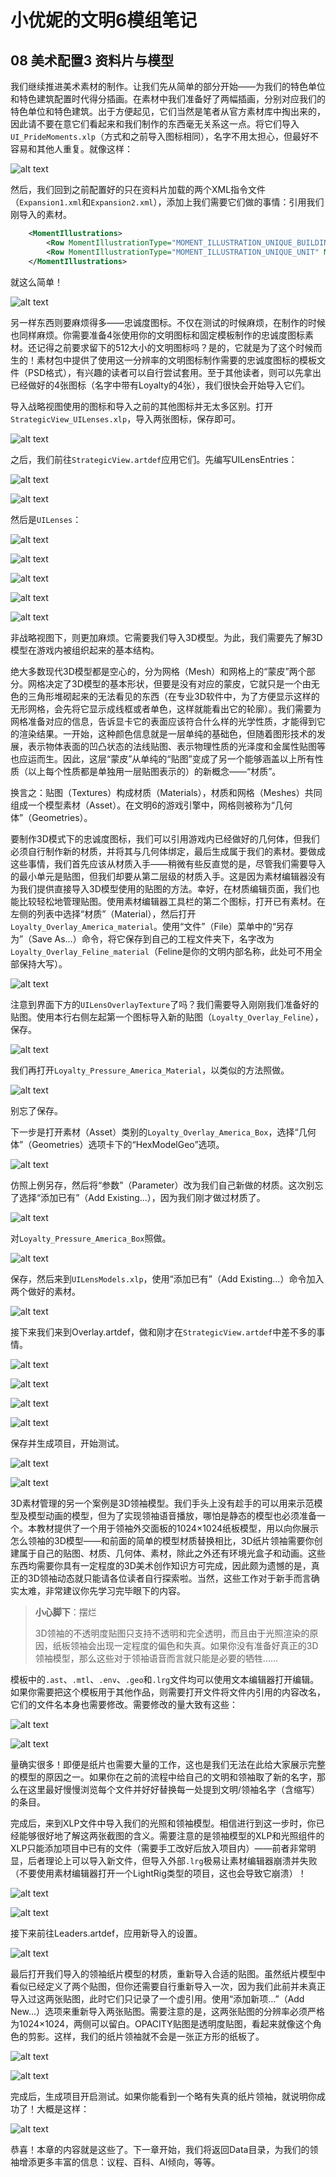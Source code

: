 # 小优妮的文明6模组笔记

## 08 美术配置3 资料片与模型

我们继续推进美术素材的制作。让我们先从简单的部分开始——为我们的特色单位和特色建筑配置时代得分插画。在素材中我们准备好了两幅插画，分别对应我们的特色单位和特色建筑。出于方便起见，它们当然是笔者从官方素材库中掏出来的，因此请不要在意它们看起来和我们制作的东西毫无关系这一点。将它们导入`UI_PrideMoments.xlp`（方式和之前导入图标相同），名字不用太担心，但最好不容易和其他人重复。就像这样：

![alt text](image.png)

然后，我们回到之前配置好的只在资料片加载的两个XML指令文件（`Expansion1.xml`和`Expansion2.xml`），添加上我们需要它们做的事情：引用我们刚导入的素材。

```xml
	<MomentIllustrations>
		<Row MomentIllustrationType="MOMENT_ILLUSTRATION_UNIQUE_BUILDING" MomentDataType="MOMENT_DATA_BUILDING" GameDataType="BUILDING_LITTER_BOX" Texture="Moment_Infrastructure_Feline"/>
		<Row MomentIllustrationType="MOMENT_ILLUSTRATION_UNIQUE_UNIT" MomentDataType="MOMENT_DATA_UNIT" GameDataType="UNIT_FELINE_KITTEN" Texture="Moment_UniqueUnit_Feline"/>
	</MomentIllustrations>
```

就这么简单！

![alt text](image-22.png)

另一样东西则要麻烦得多——忠诚度图标。不仅在测试的时候麻烦，在制作的时候也同样麻烦。你需要准备4张使用你的文明图标和固定模板制作的忠诚度图标素材。还记得之前要求留下的512大小的文明图标吗？是的，它就是为了这个时候而生的！素材包中提供了使用这一分辨率的文明图标制作需要的忠诚度图标的模板文件（PSD格式），有兴趣的读者可以自行尝试套用。至于其他读者，则可以先拿出已经做好的4张图标（名字中带有Loyalty的4张），我们很快会开始导入它们。

导入战略视图使用的图标和导入之前的其他图标并无太多区别。打开`StrategicView_UILenses.xlp`，导入两张图标，保存即可。

![alt text](image-1.png)

之后，我们前往`StrategicView.artdef`应用它们。先编写UILensEntries：

![alt text](image-2.png)

![alt text](image-3.png)

然后是`UILenses`：

![alt text](image-4.png)

![alt text](image-5.png)

![alt text](image-6.png)

![alt text](image-7.png)

![alt text](image-8.png)

非战略视图下，则更加麻烦。它需要我们导入3D模型。为此，我们需要先了解3D模型在游戏内被组织起来的基本结构。

绝大多数现代3D模型都是空心的，分为网格（Mesh）和网格上的“蒙皮”两个部分。网格决定了3D模型的基本形状，但要是没有对应的蒙皮，它就只是一个由无色的三角形堆砌起来的无法看见的东西（在专业3D软件中，为了方便显示这样的无形网格，会先将它显示成线框或者单色，这样就能看出它的轮廓）。我们需要为网格准备对应的信息，告诉显卡它的表面应该符合什么样的光学性质，才能得到它的渲染结果。一开始，这种颜色信息就是一层单纯的基础色，但随着图形技术的发展，表示物体表面的凹凸状态的法线贴图、表示物理性质的光泽度和金属性贴图等也应运而生。因此，这层“蒙皮”从单纯的“贴图”变成了另一个能够涵盖以上所有性质（以上每个性质都是单独用一层贴图表示的）的新概念——“材质”。

换言之：贴图（Textures）构成材质（Materials），材质和网格（Meshes）共同组成一个模型素材（Asset）。在文明6的游戏引擎中，网格则被称为“几何体”（Geometries）。

要制作3D模式下的忠诚度图标，我们可以引用游戏内已经做好的几何体，但我们必须自行制作新的材质，并将其与几何体绑定，最后生成属于我们的素材。要做成这些事情，我们首先应该从材质入手——稍微有些反直觉的是，尽管我们需要导入的最小单元是贴图，但我们却要从第二层级的材质入手。这是因为素材编辑器没有为我们提供直接导入3D模型使用的贴图的方法。幸好，在材质编辑页面，我们也能比较轻松地管理贴图。使用素材编辑器工具栏的第二个图标，打开已有素材。在左侧的列表中选择“材质”（Material），然后打开`Loyalty_Overlay_America_material`。使用“文件”（File）菜单中的“另存为”（Save As...）命令，将它保存到自己的工程文件夹下，名字改为`Loyalty_Overlay_Feline_material`（Feline是你的文明内部名称，此处可不用全部保持大写）。

![alt text](image-9.png)

注意到界面下方的`UILensOverlayTexture`了吗？我们需要导入刚刚我们准备好的贴图。使用本行右侧左起第一个图标导入新的贴图（`Loyalty_Overlay_Feline`），保存。

![alt text](image-10.png)

我们再打开`Loyalty_Pressure_America_Material`，以类似的方法照做。

![alt text](image-11.png)

别忘了保存。

下一步是打开素材（Asset）类别的`Loyalty_Overlay_America_Box`，选择“几何体”（Geometries）选项卡下的“HexModelGeo”选项。

![alt text](image-12.png)

仿照上例另存，然后将“参数”（Parameter）改为我们自己新做的材质。这次别忘了选择“添加已有”（Add Existing...），因为我们刚才做过材质了。

![alt text](image-14.png)

对`Loyalty_Pressure_America_Box`照做。

![alt text](image-15.png)

保存，然后来到`UILensModels.xlp`，使用“添加已有”（Add Existing...）命令加入两个做好的素材。

![alt text](image-16.png)

接下来我们来到Overlay.artdef，做和刚才在`StrategicView.artdef`中差不多的事情。

![alt text](image-17.png)

![alt text](image-18.png)

![alt text](image-19.png)

![alt text](image-20.png)

保存并生成项目，开始测试。

![alt text](image-21.png)

![alt text](image-23.png)

3D素材管理的另一个案例是3D领袖模型。我们手头上没有趁手的可以用来示范模型及模型动画的模型，但为了实现领袖语音播放，哪怕是静态的模型也必须准备一个。本教材提供了一个用于领袖外交面板的1024×1024纸板模型，用以向你展示怎么领袖的3D模型——和前面的简单的模型材质替换相比，3D纸片领袖需要你创建属于自己的贴图、材质、几何体、素材，除此之外还有环境光盒子和动画。这些东西均需要你具有一定程度的3D美术创作知识方可完成，因此颇为遗憾的是，真正的3D领袖动态就只能请各位读者自行探索啦。当然，这些工作对于新手而言确实太难，非常建议你先学习完毕眼下的内容。

>**小心脚下**：摆烂
>
>3D领袖的不透明度贴图只支持不透明和完全透明，而且由于光照渲染的原因，纸板领袖会出现一定程度的偏色和失真。如果你没有准备好真正的3D领袖模型，那么这些对于领袖语音而言就只能是必要的牺牲……

模板中的`.ast`、`.mtl`、`.env`、`.geo`和`.lrg`文件均可以使用文本编辑器打开编辑。如果你需要把这个模板用于其他作品，则需要打开文件将文件内引用的内容改名，它们的文件名本身也需要修改。需要修改的量大致有这些：

![alt text](image-24.png)

![alt text](image-25.png)

量确实很多！即便是纸片也需要大量的工作，这也是我们无法在此给大家展示完整的模型的原因之一。如果你在之前的流程中给自己的文明和领袖取了新的名字，那么在这里最好慢慢浏览每个文件并好好替换每一处提到文明/领袖名字（含缩写）的条目。

完成后，来到XLP文件中导入我们的光照和领袖模型。相信进行到这一步时，你已经能够很好地了解这两张截图的含义。需要注意的是领袖模型的XLP和光照组件的XLP只能添加项目中已有的文件（需要手工改好后放入项目内）——前者非常明显，后者理论上可以导入新文件，但导入外部`.lrg`极易让素材编辑器崩溃并失败（不要使用素材编辑器打开一个LightRig类型的项目，这也会导致它崩溃）！

![alt text](image-26.png)

![alt text](image-27.png)

接下来前往Leaders.artdef，应用新导入的设置。

![alt text](image-28.png)

最后打开我们导入的领袖纸片模型的材质，重新导入合适的贴图。虽然纸片模型中看似已经定义了两个贴图，但你还需要自行重新导入一次，因为我们此前并未真正导入过这两张贴图，此时它们只记录了一个虚引用。使用“添加新项…”（Add New...）选项来重新导入两张贴图。需要注意的是，这两张贴图的分辨率必须严格为1024×1024，两侧可以留白。OPACITY贴图是透明度贴图，看起来就像这个角色的剪影。这样，我们的纸片领袖就不会是一张正方形的纸板了。

![alt text](image-29.png)

![alt text](image-30.png)

完成后，生成项目开启测试。如果你能看到一个略有失真的纸片领袖，就说明你成功了！大概是这样：

![alt text](image-31.png)

恭喜！本章的内容就是这些了。下一章开始，我们将返回Data目录，为我们的领袖增添更多丰富的信息：议程、百科、AI倾向，等等。